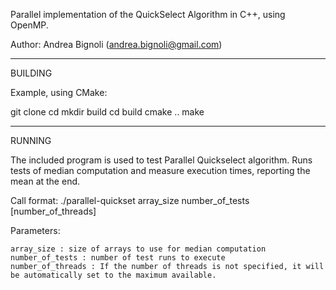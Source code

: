 Parallel implementation of the QuickSelect Algorithm in C++, using OpenMP.

Author: Andrea Bignoli (andrea.bignoli@gmail.com)

************************************

BUILDING 

Example, using CMake:

git clone 
cd 
mkdir build
cd build
cmake ..
make

************************************

RUNNING

The included program is used to test Parallel Quickselect algorithm. Runs tests of median computation and measure execution times, reporting the mean at the end.

Call format: ./parallel-quickset array_size number_of_tests [number_of_threads]

Parameters:

    array_size : size of arrays to use for median computation
    number_of_tests : number of test runs to execute
    number_of_threads : If the number of threads is not specified, it will be automatically set to the maximum available.
